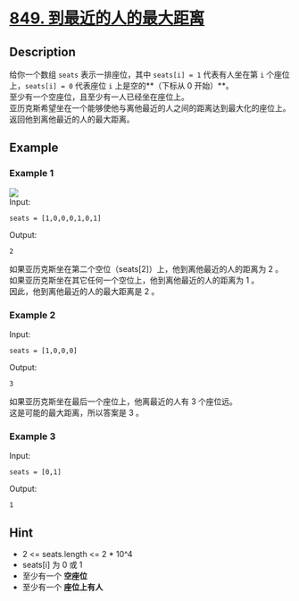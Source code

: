 # [849. 到最近的人的最大距离](https://leetcode.cn/problems/maximize-distance-to-closest-person/)
## Description
给你一个数组 `seats` 表示一排座位，其中 `seats[i] = 1` 代表有人坐在第 `i` 个座位上，`seats[i] = 0` 代表座位 `i` 上是空的**（下标从 0 开始）**。  
至少有一个空座位，且至少有一人已经坐在座位上。  
亚历克斯希望坐在一个能够使他与离他最近的人之间的距离达到最大化的座位上。  
返回他到离他最近的人的最大距离。  
## Example
### Example 1
![](https://assets.leetcode.com/uploads/2020/09/10/distance.jpg)  
Input:  
```
seats = [1,0,0,0,1,0,1]
```
Output:
```
2
```
如果亚历克斯坐在第二个空位（seats[2]）上，他到离他最近的人的距离为 2 。  
如果亚历克斯坐在其它任何一个空位上，他到离他最近的人的距离为 1 。  
因此，他到离他最近的人的最大距离是 2 。   
### Example 2
Input:  
```
seats = [1,0,0,0]
```
Output:
```
3
```
如果亚历克斯坐在最后一个座位上，他离最近的人有 3 个座位远。  
这是可能的最大距离，所以答案是 3 。  
### Example 3
Input:  
```
seats = [0,1]
```
Output:
```
1
```
## Hint
- 2 <= seats.length <= 2 * 10^4
- seats[i] 为 0 或 1
- 至少有一个 **空座位**
- 至少有一个 **座位上有人**

